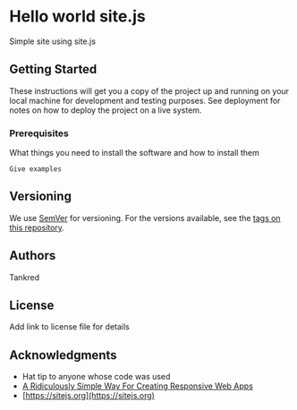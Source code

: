 # Hello world site.js

Simple site using site.js

## Getting Started

These instructions will get you a copy of the project up and running on your local machine for development and testing purposes. See deployment for notes on how to deploy the project on a live system.

### Prerequisites

What things you need to install the software and how to install them

```
Give examples
```

## Versioning

We use [SemVer](http://semver.org/) for versioning. For the versions available, see the [tags on this repository](https://github.com/your/project/tags).

## Authors

Tankred

## License

Add link to license file for details

## Acknowledgments

* Hat tip to anyone whose code was used
* [A Ridiculously Simple Way For Creating Responsive Web Apps](https://dev.to/domagojvidovic/a-ridiculously-simple-way-for-creating-responsive-web-apps-1f43)
* [https://sitejs.org](https://sitejs.org)
